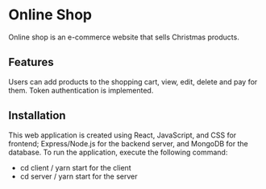 # Online Shop

Online shop is an e-commerce website that sells Christmas products.

## Features

Users can add products to the shopping cart, view, edit, delete and pay for them. Token authentication is implemented.

## Installation

This web application is created using React, JavaScript, and CSS for frontend; Express/Node.js for the backend server, and MongoDB for the database. To run the application, execute the following command:

- cd client / yarn start for the client
- cd server / yarn start for the server

